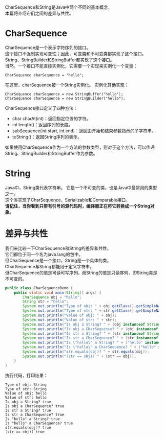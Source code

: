 CharSequence和String是Java中两个不同的基本概念。  
本篇将介绍它们之间的差异与共性。  
# **CharSequence**   
CharSequence是一个表示字符序列的接口。  
这个接口不强制实现可变性；因此，可变类和不可变类都实现了这个接口。  
String、StringBuilder和StringBuffer都实现了这个接口。  
当然，一个接口不能直接实例化，它需要一个实现来实例化一个变量：  
```
CharSequence charSequence = "hello";
```
在这里，charSequence被一个String实例化。 实例化其他实现：
```
CharSequence charSequence = new StringBuffer("hello");
CharSequence charSequence = new StringBuilder("hello");
```
CharSequence接口定义了四种方法：  
- char charAt(int)：返回指定位置的字符。  
- int length()：返回序列的长度。  
- subSequence(int start, int end)：返回由开始和结束参数指示的子字符串。  
- toString()：返回String序列的表示。  

如果使用CharSequence作为一个方法的参数类型，则对于这个方法，可以传递String、StringBuilder和StringBuffer作为参数。
# **String**   
Java中，String类代表字符串。
它是一个不可变的类，也是Java中最常用的类型之一。  
这个类实现了CharSequence，Serializable和Comparable<String>接口。  
**请记住，当你看到只带有引号的源代码时，编译器正在将它转换成一个String对象。** 
# **差异与共性**    
我们来比较一下CharSequence和String的差异和共性。  
它们都位于同一个名为java.lang的包中。   
但CharSequence是一个接口，String是一个具体的类。   
CharSequence与String都能用于定义字符串。  
但CharSequence的值是可读可写序列，而String的值是只读序列，即String类是不可变的。  
```java
public class CharSequenceDemo {
    public static void main(String[] args) {
        CharSequence obj = "hello";
        String str = "hello";
        System.out.println("Type of obj: " + obj.getClass().getSimpleName());
        System.out.println("Type of str: " + str.getClass().getSimpleName());
        System.out.println("Value of obj: " + obj);
        System.out.println("Value of str: " + str);
        System.out.println("Is obj a String? " + (obj instanceof String));
        System.out.println("Is obj a CharSequence? " + (obj instanceof CharSequence));
        System.out.println("Is str a String? " + (str instanceof String));
        System.out.println("Is str a CharSequence? " + (str instanceof CharSequence));
        System.out.println("Is \"hello\" a String? " + ("hello" instanceof String));
        System.out.println("Is \"hello\" a CharSequence? " + ("hello" instanceof CharSequence));
        System.out.println("str.equals(obj)? " + str.equals(obj));
        System.out.println("(str == obj)? " + (str == obj));
    }
}
```
执行代码，打印结果：
```
Type of obj: String
Type of str: String
Value of obj: hello
Value of str: hello
Is obj a String? true
Is obj a CharSequence? true
Is str a String? true
Is str a CharSequence? true
Is "hello" a String? true
Is "hello" a CharSequence? true
str.equals(obj)? true
(str == obj)? true
```
